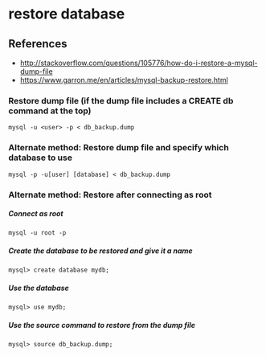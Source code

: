 # restore database

## References
* http://stackoverflow.com/questions/105776/how-do-i-restore-a-mysql-dump-file
* https://www.garron.me/en/articles/mysql-backup-restore.html

### Restore dump file (if the dump file includes a CREATE db command at the top)
```
mysql -u <user> -p < db_backup.dump
```

### Alternate method: Restore dump file and specify which database to use
```
mysql -p -u[user] [database] < db_backup.dump
```

### Alternate method: Restore after connecting as root
##### Connect as root
```
mysql -u root -p
```

##### Create the database to be restored and give it a name
```
mysql> create database mydb;
```

##### Use the database
```
mysql> use mydb;
```

##### Use the source command to restore from the dump file
```
mysql> source db_backup.dump;
```
